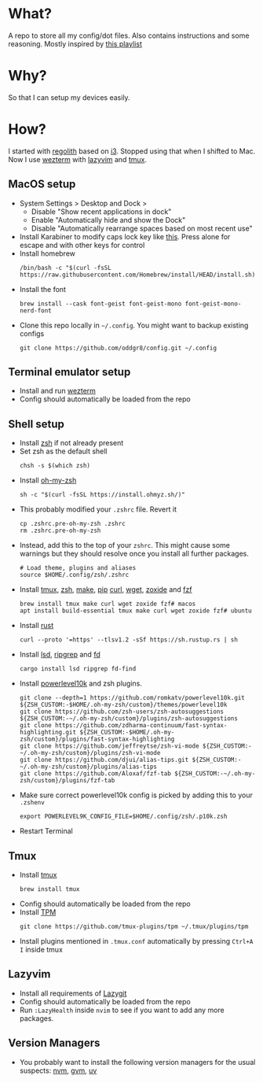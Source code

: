 # What?

A repo to store all my config/dot files. Also contains instructions and some reasoning.
Mostly inspired by [this playlist](https://www.youtube.com/watch?v=o4X8GU7CCSU&list=PLnu5gT9QrFg36OehOdECFvxFFeMHhb_07&pp=iAQB)

# Why?

So that I can setup my devices easily.

# How?

I started with [regolith](https://regolith-linux.org/) based on [i3](https://i3wm.org/). Stopped using that when I shifted to Mac. Now I use [wezterm](https://wezfurlong.org/wezterm/) with [lazyvim](https://www.lazyvim.org) and [tmux](https://github.com/tmux/tmux/wiki).

## MacOS setup

- System Settings > Desktop and Dock >
  - Disable "Show recent applications in dock"
  - Enable "Automatically hide and show the Dock"
  - Disable "Automatically rearrange spaces based on most recent use"
- Install Karabiner to modify caps lock key like [this](https://dannyguo.medium.com/remap-caps-lock-to-escape-and-control-774576c135e6#:~:text=script%20on%20startup.-,Mac,-I%20use%20Karabiner).
  Press alone for escape and with other keys for control
- Install homebrew
  ```
  /bin/bash -c "$(curl -fsSL https://raw.githubusercontent.com/Homebrew/install/HEAD/install.sh)"
  ```
- Install the font
  ```
  brew install --cask font-geist font-geist-mono font-geist-mono-nerd-font
  ```
- Clone this repo locally in `~/.config`. You might want to backup existing configs
  ```
  git clone https://github.com/oddgr8/config.git ~/.config
  ```

## Terminal emulator setup

- Install and run [wezterm](https://wezfurlong.org/wezterm/)
- Config should automatically be loaded from the repo


## Shell setup

- Install [zsh](https://github.com/ohmyzsh/ohmyzsh/wiki/Installing-ZSH) if not already present
- Set zsh as the default shell
  ```
  chsh -s $(which zsh)
  ```
- Install [oh-my-zsh](https://ohmyz.sh/)
  ```
  sh -c "$(curl -fsSL https://install.ohmyz.sh/)"
  ```
- This probably modified your `.zshrc` file. Revert it
  ```
  cp .zshrc.pre-oh-my-zsh .zshrc
  rm .zshrc.pre-oh-my-zsh
  ```
- Instead, add this to the top of your `zshrc`. This might cause some warnings but they should resolve once you install all further packages.
  ```
  # Load theme, plugins and aliases
  source $HOME/.config/zsh/.zshrc
  ```
- Install [tmux](https://github.com/tmux/tmux/wiki), [zsh](https://zsh.sourceforge.io), [make](https://www.gnu.org/software/make/manual/make.html), [pip](https://pypi.org/project/pip/) [curl](https://curl.se), [wget](https://www.gnu.org/software/wget/), [zoxide](https://github.com/ajeetdsouza/zoxide) and [fzf](https://junegunn.github.io/fzf/)
  ```
  brew install tmux make curl wget zoxide fzf# macos
  apt install build-essential tmux make curl wget zoxide fzf# ubuntu
  ```
- Install [rust](https://www.rust-lang.org)
  ```
  curl --proto '=https' --tlsv1.2 -sSf https://sh.rustup.rs | sh
  ```
- Install [lsd](https://github.com/lsd-rs/lsd), [ripgrep](https://github.com/BurntSushi/ripgrep) and [fd](https://github.com/sharkdp/fd)
  ```
  cargo install lsd ripgrep fd-find
  ```
- Install [powerlevel10k](https://github.com/romkatv/powerlevel10k) and zsh plugins.
  ```
  git clone --depth=1 https://github.com/romkatv/powerlevel10k.git ${ZSH_CUSTOM:-$HOME/.oh-my-zsh/custom}/themes/powerlevel10k
  git clone https://github.com/zsh-users/zsh-autosuggestions ${ZSH_CUSTOM:-~/.oh-my-zsh/custom}/plugins/zsh-autosuggestions
  git clone https://github.com/zdharma-continuum/fast-syntax-highlighting.git ${ZSH_CUSTOM:-$HOME/.oh-my-zsh/custom}/plugins/fast-syntax-highlighting
  git clone https://github.com/jeffreytse/zsh-vi-mode ${ZSH_CUSTOM:-~/.oh-my-zsh/custom}/plugins/zsh-vi-mode
  git clone https://github.com/djui/alias-tips.git ${ZSH_CUSTOM:-~/.oh-my-zsh/custom}/plugins/alias-tips
  git clone https://github.com/Aloxaf/fzf-tab ${ZSH_CUSTOM:-~/.oh-my-zsh/custom}/plugins/fzf-tab
  ```
- Make sure correct powerlevel10k config is picked by adding this to your `.zshenv`
  ```
  export POWERLEVEL9K_CONFIG_FILE=$HOME/.config/zsh/.p10k.zsh
  ```
- Restart Terminal

## Tmux

- Install [tmux](https://github.com/tmux/tmux/wiki)
  ```
  brew install tmux
  ```
- Config should automatically be loaded from the repo
- Install [TPM](https://github.com/tmux-plugins/tpm)
  ```
  git clone https://github.com/tmux-plugins/tpm ~/.tmux/plugins/tpm
  ```
- Install plugins mentioned in `.tmux.conf` automatically by pressing `Ctrl+A I` inside tmux

## Lazyvim

- Install all requirements of [Lazygit](https://www.lazyvim.org)
- Config should automatically be loaded from the repo
- Run `:LazyHealth` inside `nvim` to see if you want to add any more packages.

## Version Managers

- You probably want to install the following version managers for the usual suspects: [nvm](https://github.com/nvm-sh/nvm), [gvm](https://github.com/moovweb/gvm), [uv](https://github.com/astral-sh/uv)
